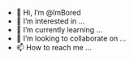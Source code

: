 - 👋 Hi, I’m @lmBored
- 👀 I’m interested in ...
- 🌱 I’m currently learning ...
- 💞️ I’m looking to collaborate on ...
- 📫 How to reach me ...

<!---
lmBored/lmBored is a ✨ special ✨ repository because its `README.md` (this file) appears on your GitHub profile.
You can click the Preview link to take a look at your changes.
--->
